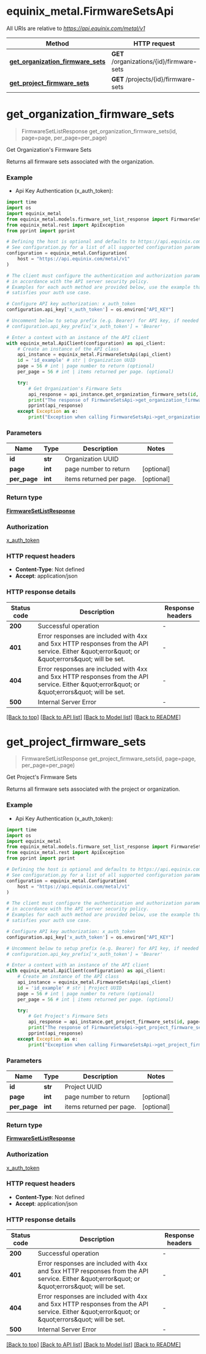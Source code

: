 # equinix_metal.FirmwareSetsApi

All URIs are relative to *https://api.equinix.com/metal/v1*

Method | HTTP request | Description
------------- | ------------- | -------------
[**get_organization_firmware_sets**](FirmwareSetsApi.md#get_organization_firmware_sets) | **GET** /organizations/{id}/firmware-sets | Get Organization&#39;s Firmware Sets
[**get_project_firmware_sets**](FirmwareSetsApi.md#get_project_firmware_sets) | **GET** /projects/{id}/firmware-sets | Get Project&#39;s Firmware Sets


# **get_organization_firmware_sets**
> FirmwareSetListResponse get_organization_firmware_sets(id, page=page, per_page=per_page)

Get Organization's Firmware Sets

Returns all firmware sets associated with the organization.

### Example

* Api Key Authentication (x_auth_token):
```python
import time
import os
import equinix_metal
from equinix_metal.models.firmware_set_list_response import FirmwareSetListResponse
from equinix_metal.rest import ApiException
from pprint import pprint

# Defining the host is optional and defaults to https://api.equinix.com/metal/v1
# See configuration.py for a list of all supported configuration parameters.
configuration = equinix_metal.Configuration(
    host = "https://api.equinix.com/metal/v1"
)

# The client must configure the authentication and authorization parameters
# in accordance with the API server security policy.
# Examples for each auth method are provided below, use the example that
# satisfies your auth use case.

# Configure API key authorization: x_auth_token
configuration.api_key['x_auth_token'] = os.environ["API_KEY"]

# Uncomment below to setup prefix (e.g. Bearer) for API key, if needed
# configuration.api_key_prefix['x_auth_token'] = 'Bearer'

# Enter a context with an instance of the API client
with equinix_metal.ApiClient(configuration) as api_client:
    # Create an instance of the API class
    api_instance = equinix_metal.FirmwareSetsApi(api_client)
    id = 'id_example' # str | Organization UUID
    page = 56 # int | page number to return (optional)
    per_page = 56 # int | items returned per page. (optional)

    try:
        # Get Organization's Firmware Sets
        api_response = api_instance.get_organization_firmware_sets(id, page=page, per_page=per_page)
        print("The response of FirmwareSetsApi->get_organization_firmware_sets:\n")
        pprint(api_response)
    except Exception as e:
        print("Exception when calling FirmwareSetsApi->get_organization_firmware_sets: %s\n" % e)
```



### Parameters

Name | Type | Description  | Notes
------------- | ------------- | ------------- | -------------
 **id** | **str**| Organization UUID | 
 **page** | **int**| page number to return | [optional] 
 **per_page** | **int**| items returned per page. | [optional] 

### Return type

[**FirmwareSetListResponse**](FirmwareSetListResponse.md)

### Authorization

[x_auth_token](../README.md#x_auth_token)

### HTTP request headers

 - **Content-Type**: Not defined
 - **Accept**: application/json

### HTTP response details
| Status code | Description | Response headers |
|-------------|-------------|------------------|
**200** | Successful operation |  -  |
**401** | Error responses are included with 4xx and 5xx HTTP responses from the API service. Either \&quot;error\&quot; or \&quot;errors\&quot; will be set. |  -  |
**404** | Error responses are included with 4xx and 5xx HTTP responses from the API service. Either \&quot;error\&quot; or \&quot;errors\&quot; will be set. |  -  |
**500** | Internal Server Error |  -  |

[[Back to top]](#) [[Back to API list]](../README.md#documentation-for-api-endpoints) [[Back to Model list]](../README.md#documentation-for-models) [[Back to README]](../README.md)

# **get_project_firmware_sets**
> FirmwareSetListResponse get_project_firmware_sets(id, page=page, per_page=per_page)

Get Project's Firmware Sets

Returns all firmware sets associated with the project or organization.

### Example

* Api Key Authentication (x_auth_token):
```python
import time
import os
import equinix_metal
from equinix_metal.models.firmware_set_list_response import FirmwareSetListResponse
from equinix_metal.rest import ApiException
from pprint import pprint

# Defining the host is optional and defaults to https://api.equinix.com/metal/v1
# See configuration.py for a list of all supported configuration parameters.
configuration = equinix_metal.Configuration(
    host = "https://api.equinix.com/metal/v1"
)

# The client must configure the authentication and authorization parameters
# in accordance with the API server security policy.
# Examples for each auth method are provided below, use the example that
# satisfies your auth use case.

# Configure API key authorization: x_auth_token
configuration.api_key['x_auth_token'] = os.environ["API_KEY"]

# Uncomment below to setup prefix (e.g. Bearer) for API key, if needed
# configuration.api_key_prefix['x_auth_token'] = 'Bearer'

# Enter a context with an instance of the API client
with equinix_metal.ApiClient(configuration) as api_client:
    # Create an instance of the API class
    api_instance = equinix_metal.FirmwareSetsApi(api_client)
    id = 'id_example' # str | Project UUID
    page = 56 # int | page number to return (optional)
    per_page = 56 # int | items returned per page. (optional)

    try:
        # Get Project's Firmware Sets
        api_response = api_instance.get_project_firmware_sets(id, page=page, per_page=per_page)
        print("The response of FirmwareSetsApi->get_project_firmware_sets:\n")
        pprint(api_response)
    except Exception as e:
        print("Exception when calling FirmwareSetsApi->get_project_firmware_sets: %s\n" % e)
```



### Parameters

Name | Type | Description  | Notes
------------- | ------------- | ------------- | -------------
 **id** | **str**| Project UUID | 
 **page** | **int**| page number to return | [optional] 
 **per_page** | **int**| items returned per page. | [optional] 

### Return type

[**FirmwareSetListResponse**](FirmwareSetListResponse.md)

### Authorization

[x_auth_token](../README.md#x_auth_token)

### HTTP request headers

 - **Content-Type**: Not defined
 - **Accept**: application/json

### HTTP response details
| Status code | Description | Response headers |
|-------------|-------------|------------------|
**200** | Successful operation |  -  |
**401** | Error responses are included with 4xx and 5xx HTTP responses from the API service. Either \&quot;error\&quot; or \&quot;errors\&quot; will be set. |  -  |
**404** | Error responses are included with 4xx and 5xx HTTP responses from the API service. Either \&quot;error\&quot; or \&quot;errors\&quot; will be set. |  -  |
**500** | Internal Server Error |  -  |

[[Back to top]](#) [[Back to API list]](../README.md#documentation-for-api-endpoints) [[Back to Model list]](../README.md#documentation-for-models) [[Back to README]](../README.md)

